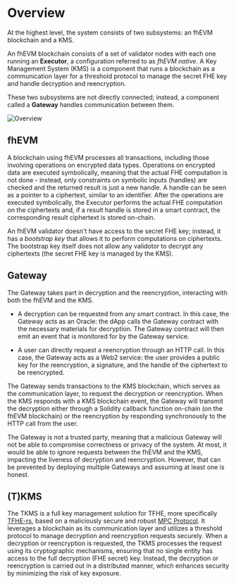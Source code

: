 # Overview

At the highest level, the system consists of two subsystems: an fhEVM blockchain and a KMS.

An fhEVM blockchain consists of a set of validator nodes with each one running an **Executor**, a configuration referred to as _fhEVM native_. A Key Management System (KMS) is a component that runs a blockchain as a communication layer for a threshold protocol to manage the secret FHE key and handle decryption and reencryption.

These two subsystems are not directly connected; instead, a component called a **Gateway** handles communication between them.

![Overview](../assets/overview.png)

## fhEVM

A blockchain using fhEVM processes all transactions, including those involving operations on encrypted data types. Operations on encrypted data are executed symbolically, meaning that the actual FHE computation is not done - instead, only constraints on symbolic inputs (handles) are checked and the returned result is just a new handle. A handle can be seen as a pointer to a ciphertext, similar to an identifier. After the operations are executed symbolically, the Executor performs the actual FHE computation on the ciphertexts and, if a result handle is stored in a smart contract, the corresponding result ciphertext is stored on-chain.

An fhEVM validator doesn't have access to the secret FHE key; instead, it has a _bootstrap key_ that allows it to perform computations on ciphertexts. The bootstrap key itself does not allow any validotor to decrypt any ciphertexts (the secret FHE key is managed by the KMS).

## Gateway

The Gateway takes part in decryption and the reencryption, interacting with both the fhEVM and the KMS.

- A decryption can be requested from any smart contract. In this case, the Gateway acts as an Oracle: the dApp calls the Gateway contract with the necessary materials for decryption. The Gateway contract will then emit an event that is monitored for by the Gateway service.

- A user can directly request a reencryption through an HTTP call. In this case, the Gateway acts as a Web2 service: the user provides a public key for the reencryption, a signature, and the handle of the ciphertext to be reencrypted.

The Gateway sends transactions to the KMS blockchain, which serves as the communication layer, to request the decryption or reencryption. When the KMS responds with a KMS blockchain event, the Gateway will transmit the decryption either through a Solidity callback function on-chain (on the fhEVM blockchain) or the reencryption by responding synchronously to the HTTP call from the user.

The Gateway is not a trusted party, meaning that a malicious Gateway will not be able to compromise correctness or privacy of the system. At most, it would be able to ignore requests between the fhEVM and the KMS, impacting the liveness of decryption and reencryption. However, that can be prevented by deploying multiple Gateways and assuming at least one is honest.

## (T)KMS

The TKMS is a full key management solution for TFHE, more specifically [TFHE-rs](https://github.com/zama-ai/tfhe-rs), based on a maliciously secure and robust [MPC Protocol](https://eprint.iacr.org/2023/815).
It leverages a blockchain as its communication layer and utilizes a threshold protocol to manage decryption and reencryption requests securely. When a decryption or reencryption is requested, the TKMS processes the request using its cryptographic mechanisms, ensuring that no single entity has access to the full decryption (FHE secret) key. Instead, the decryption or reencryption is carried out in a distributed manner, which enhances security by minimizing the risk of key exposure.
